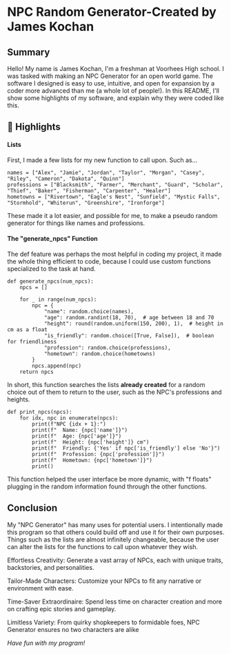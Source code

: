 # NPC Random Generator-Created by James Kochan

## Summary
Hello! My name is James Kochan, I'm a freshman at Voorhees High school. I was tasked with making an NPC Generator for an open world game. The software I designed is easy to use, intuitive, and open for expansion by a coder more advanced than me (a whole lot of people!). In this README, I'll show some highlights of my software, and explain why they were coded like this.


## 🌟 Highlights


#### Lists

First, I made a few lists for my new function to call upon. Such as...

```
names = ["Alex", "Jamie", "Jordan", "Taylor", "Morgan", "Casey", "Riley", "Cameron", "Dakota", "Quinn"]
professions = ["Blacksmith", "Farmer", "Merchant", "Guard", "Scholar", "Thief", "Baker", "Fisherman", "Carpenter", "Healer"]
hometowns = ["Rivertown", "Eagle's Nest", "Sunfield", "Mystic Falls", "Stormhold", "Whiterun", "Greenshire", "Ironforge"]
```

These made it a lot easier, and possible for me, to make a pseudo random generator for things like names and professions.

#### The "generate_npcs" Function

The def feature was perhaps the most helpful in coding my project, it made the whole thing efficient to code, because I could use custom functions specialized to the task at hand.

```
def generate_npcs(num_npcs):
    npcs = []
    
    for _ in range(num_npcs):
        npc = {
            "name": random.choice(names),
            "age": random.randint(18, 70),  # age between 18 and 70
            "height": round(random.uniform(150, 200), 1),  # height in cm as a float
            "is_friendly": random.choice([True, False]),  # boolean for friendliness
            "profession": random.choice(professions),
            "hometown": random.choice(hometowns)
        }
        npcs.append(npc)
    return npcs
```

In short, this function searches the lists **already created** for a random choice out of them to return to the user, such as the NPC's professions and heights.

```
def print_npcs(npcs):
    for idx, npc in enumerate(npcs):
        print(f"NPC {idx + 1}:")
        print(f"  Name: {npc['name']}")
        print(f"  Age: {npc['age']}")
        print(f"  Height: {npc['height']} cm")
        print(f"  Friendly: {'Yes' if npc['is_friendly'] else 'No'}")
        print(f"  Profession: {npc['profession']}")
        print(f"  Hometown: {npc['hometown']}")
        print()
```

This function helped the user interface be more dynamic, with "f floats" plugging in the random information found through the other functions.

## Conclusion

My "NPC Generator" has many uses for potential users. I intentionally made this program so that others could build off and use it for their own purposes. Things such as the lists are almost infinitely changeable, because the user can alter the lists for the functions to call upon whatever they wish. 

Effortless Creativity: Generate a vast array of NPCs, each with unique traits, backstories, and personalities.

Tailor-Made Characters: Customize your NPCs to fit any narrative or environment with ease.

Time-Saver Extraordinaire: Spend less time on character creation and more on crafting epic stories and gameplay.

Limitless Variety: From quirky shopkeepers to formidable foes, NPC Generator ensures no two characters are alike

*Have fun with my program!*

